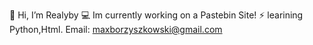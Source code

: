  👋 Hi, I’m Realyby
 💻 Im currently working on a Pastebin Site!
⚡ learining Python,Html.
Email: maxborzyszkowski@gmail.com

<!---
Warrior1711/Warrior1711 is a ✨ special ✨ repository because its `README.md` (this file) appears on your GitHub profile.
You can click the Preview link to take a look at your changes.
--->
